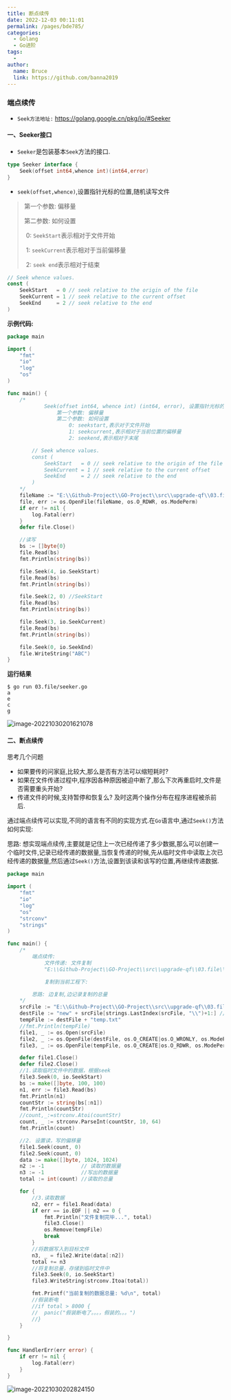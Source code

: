 ```yaml
---
title: 断点续传
date: 2022-12-03 00:11:01
permalink: /pages/bde785/
categories:
  - Golang
  - Go进阶
tags:
  - 
author: 
  name: Bruce
  link: https://github.com/banna2019
---
```

### 端点续传

- `Seek方法地址:` https://golang.google.cn/pkg/io/#Seeker



#### 一、Seeker接口

- `Seeker`是包装基本`Seek`方法的接口.

```go
type Seeker interface {
    Seek(offset int64,whence int)(int64,error)
}
```

- `seek(offset,whence)`,设置指针光标的位置,随机读写文件

> 第一个参数: 偏移量
>
> 第二参数: 如何设置
>
> ​	0: `SeekStart`表示相对于文件开始
>
> ​	1: `seekCurrent`表示相对于当前偏移量
>
> ​	2: `seek end`表示相对于结束

```go
// Seek whence values.
const (
	SeekStart   = 0 // seek relative to the origin of the file
	SeekCurrent = 1 // seek relative to the current offset
	SeekEnd     = 2 // seek relative to the end
)
```



**示例代码:**

```go
package main

import (
	"fmt"
	"io"
	"log"
	"os"
)

func main() {
	/*
			Seek(offset int64, whence int) (int64, error), 设置指针光标的位置
				第一个参数: 偏移量
				第二个参数: 如何设置
					0: seekstart,表示对于文件开始
					1: seekcurrent,表示相对于当前位置的偏移量
					2: seekend,表示相对于末尾

		// Seek whence values.
		const (
			SeekStart   = 0 // seek relative to the origin of the file
			SeekCurrent = 1 // seek relative to the current offset
			SeekEnd     = 2 // seek relative to the end
		)
	*/
	fileName := "E:\\Github-Project\\GO-Project\\src\\upgrade-qf\\03.file\\aa.txt"
	file, err := os.OpenFile(fileName, os.O_RDWR, os.ModePerm)
	if err != nil {
		log.Fatal(err)
	}
	defer file.Close()

	//读写
	bs := []byte{0}
	file.Read(bs)
	fmt.Println(string(bs))

	file.Seek(4, io.SeekStart)
	file.Read(bs)
	fmt.Println(string(bs))

	file.Seek(2, 0) //SeekStart
	file.Read(bs)
	fmt.Println(string(bs))

	file.Seek(3, io.SeekCurrent)
	file.Read(bs)
	fmt.Println(string(bs))

	file.Seek(0, io.SeekEnd)
	file.WriteString("ABC")
}

```

**运行结果**

```shell
$ go run 03.file/seeker.go
a
e
c
g

```

![image-20221030201621078](https://bruce-log-img.oss-cn-shanghai.aliyuncs.com/image-20221030201621078.png)



#### 二、断点续传

思考几个问题

- 如果要传的问家庭,比较大,那么是否有方法可以缩短耗时?
- 如果在文件传递过程中,程序因各种原因被迫中断了,那么下次再重启时,文件是否需要重头开始?
- 传递文件的时候,支持暂停和恢复么? 及时这两个操作分布在程序进程被杀前后.



通过端点续传可以实现,不同的语言有不同的实现方式.在`Go`语言中,通过`Seek()`方法如何实现:

思路: 想实现端点续传,主要就是记住上一次已经传递了多少数据,那么可以创建一个临时文件,记录已经传递的数据量,当恢复传递的时候,先从临时文件中读取上次已经传递的数据量,然后通过`Seek()`方法,设置到该读和该写的位置,再继续传递数据.

```go
package main

import (
	"fmt"
	"io"
	"log"
	"os"
	"strconv"
	"strings"
)

func main() {
	/*
		端点续传:
			文件传递: 文件复制
			"E:\\Github-Project\\GO-Project\\src\\upgrade-qf\\03.file\\go.jpg"

			复制到当前工程下:

		思路: 边复制,边记录复制的总量
	*/
	srcFile := "E:\\Github-Project\\GO-Project\\src\\upgrade-qf\\03.file\\shaonv.jpg"
	destFile := "new" + srcFile[strings.LastIndex(srcFile, "\\")+1:] // 这里需要注意的是`Linux`系统下的分隔符"\";`Windows`系统下的分隔符“\\”
	tempFile := destFile + "temp.txt"
	//fmt.Println(tempFile)
	file1, _ := os.Open(srcFile)
	file2, _ := os.OpenFile(destFile, os.O_CREATE|os.O_WRONLY, os.ModePerm)
	file3, _ := os.OpenFile(tempFile, os.O_CREATE|os.O_RDWR, os.ModePerm)

	defer file1.Close()
	defer file2.Close()
	//1.读取临时文件中的数据，根据seek
	file3.Seek(0, io.SeekStart)
	bs := make([]byte, 100, 100)
	n1, err := file3.Read(bs)
	fmt.Println(n1)
	countStr := string(bs[:n1])
	fmt.Println(countStr)
	//count,_:=strconv.Atoi(countStr)
	count, _ := strconv.ParseInt(countStr, 10, 64)
	fmt.Println(count)

	//2. 设置读，写的偏移量
	file1.Seek(count, 0)
	file2.Seek(count, 0)
	data := make([]byte, 1024, 1024)
	n2 := -1            // 读取的数据量
	n3 := -1            //写出的数据量
	total := int(count) //读取的总量

	for {
		//3.读取数据
		n2, err = file1.Read(data)
		if err == io.EOF || n2 == 0 {
			fmt.Println("文件复制完毕...", total)
			file3.Close()
			os.Remove(tempFile)
			break
		}
		//将数据写入到目标文件
		n3, _ = file2.Write(data[:n2])
		total += n3
		//将复制总量，存储到临时文件中
		file3.Seek(0, io.SeekStart)
		file3.WriteString(strconv.Itoa(total))

		fmt.Printf("当前复制的数据总量: %d\n", total)
		//假装断电
		//if total > 8000 {
		//	panic("假装断电了。。。，假装的。。。")
		//}
	}

}

func HandlerErr(err error) {
	if err != nil {
		log.Fatal(err)
	}
}

```

![image-20221030202824150](https://bruce-log-img.oss-cn-shanghai.aliyuncs.com/image-20221030202824150.png)
